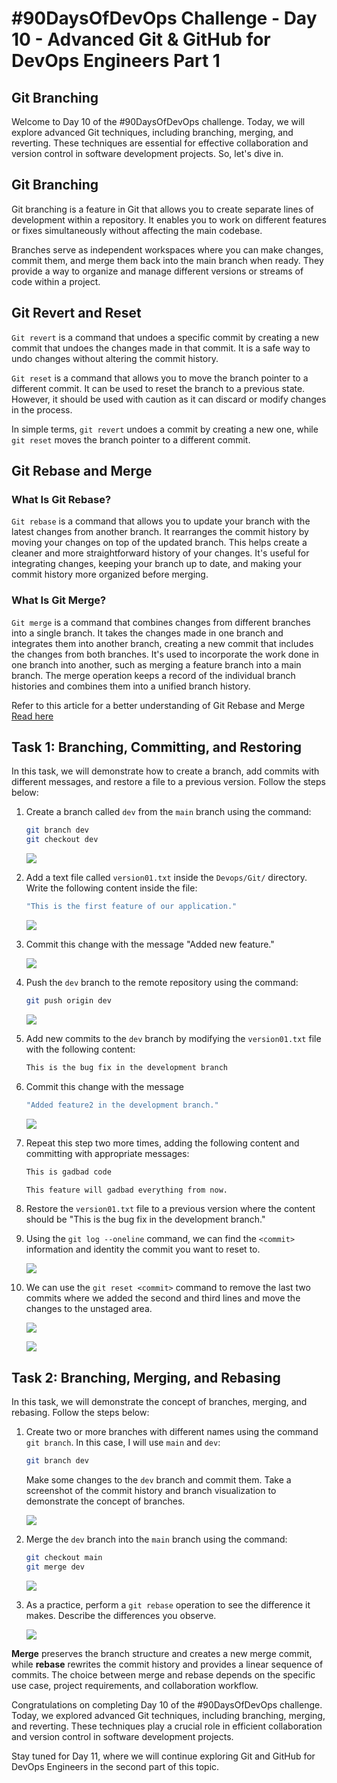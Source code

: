 # #90DaysOfDevOps Challenge - Day 10 - Advanced Git & GitHub for DevOps Engineers Part 1
## Git Branching

Welcome to Day 10 of the #90DaysOfDevOps challenge. Today, we will explore advanced Git techniques, including branching, merging, and reverting. These techniques are essential for effective collaboration and version control in software development projects. So, let's dive in.

## Git Branching

Git branching is a feature in Git that allows you to create separate lines of development within a repository. It enables you to work on different features or fixes simultaneously without affecting the main codebase.

Branches serve as independent workspaces where you can make changes, commit them, and merge them back into the main branch when ready. They provide a way to organize and manage different versions or streams of code within a project.

## Git Revert and Reset

`Git revert` is a command that undoes a specific commit by creating a new commit that undoes the changes made in that commit. It is a safe way to undo changes without altering the commit history.

`Git reset` is a command that allows you to move the branch pointer to a different commit. It can be used to reset the branch to a previous state. However, it should be used with caution as it can discard or modify changes in the process.

In simple terms, `git revert` undoes a commit by creating a new one, while `git reset` moves the branch pointer to a different commit.

## Git Rebase and Merge

### What Is Git Rebase?

`Git rebase` is a command that allows you to update your branch with the latest changes from another branch. It rearranges the commit history by moving your changes on top of the updated branch. This helps create a cleaner and more straightforward history of your changes. It's useful for integrating changes, keeping your branch up to date, and making your commit history more organized before merging.

### What Is Git Merge?

`Git merge` is a command that combines changes from different branches into a single branch. It takes the changes made in one branch and integrates them into another branch, creating a new commit that includes the changes from both branches. It's used to incorporate the work done in one branch into another, such as merging a feature branch into a main branch. The merge operation keeps a record of the individual branch histories and combines them into a unified branch history.

Refer to this article for a better understanding of Git Rebase and Merge [Read here](https://www.simplilearn.com/git-rebase-vs-merge-article)

## Task 1: Branching, Committing, and Restoring

In this task, we will demonstrate how to create a branch, add commits with different messages, and restore a file to a previous version. Follow the steps below:

1. Create a branch called `dev` from the `main` branch using the command:
    
    ```bash
    git branch dev
    git checkout dev
    ```
    
    ![](https://cdn.hashnode.com/res/hashnode/image/upload/v1685795641349/f159dcd3-ddc8-4ecd-8b08-b785f0af3c9e.jpeg)
    
2. Add a text file called `version01.txt` inside the `Devops/Git/` directory. Write the following content inside the file:
    
    ```bash
    "This is the first feature of our application."
    ```
    
    ![](https://cdn.hashnode.com/res/hashnode/image/upload/v1685795735828/f7e290c6-9300-44bc-98c4-90fbe0130ca9.jpeg)
    
3. Commit this change with the message "Added new feature."
    
    ![](https://cdn.hashnode.com/res/hashnode/image/upload/v1685796208817/477c3976-520a-4294-a528-8449fa8802b7.jpeg)
    
4. Push the `dev` branch to the remote repository using the command:
    
    ```bash
    git push origin dev
    ```
    
    ![](https://cdn.hashnode.com/res/hashnode/image/upload/v1685796264145/fe62bcba-752b-45c6-94ec-c9188de346f1.jpeg)
    
5. Add new commits to the `dev` branch by modifying the `version01.txt` file with the following content:
    
    ```bash
    This is the bug fix in the development branch
    ```
    
6. Commit this change with the message
    
    ```bash
    "Added feature2 in the development branch."
    ```
    
    ![](https://cdn.hashnode.com/res/hashnode/image/upload/v1685797001577/40cd1af3-c620-40d0-b346-55794ddde9c4.jpeg)
    
7. Repeat this step two more times, adding the following content and committing with appropriate messages:
    
    ```bash
    This is gadbad code
    ```
    
    ```bash
    This feature will gadbad everything from now.
    ```
    
8. Restore the `version01.txt` file to a previous version where the content should be "This is the bug fix in the development branch."
    
9. Using the `git log --oneline` command, we can find the `<commit>` information and identity the commit you want to reset to.
    
    ![](https://cdn.hashnode.com/res/hashnode/image/upload/v1685806950707/bbb420dd-8aad-4f02-b15d-ba10489b40f8.jpeg)
    
10. We can use the `git reset <commit>` command to remove the last two commits where we added the second and third lines and move the changes to the unstaged area.
    
    ![](https://cdn.hashnode.com/res/hashnode/image/upload/v1685807141176/9256cf9c-d792-451a-a010-90f614caaf2e.jpeg)
    
    ![](https://cdn.hashnode.com/res/hashnode/image/upload/v1685807174545/dda3b75d-52ef-4670-81fb-1efc5b08c549.jpeg)
    

## Task 2: Branching, Merging, and Rebasing

In this task, we will demonstrate the concept of branches, merging, and rebasing. Follow the steps below:

1. Create two or more branches with different names using the command `git branch`. In this case, I will use `main` and `dev`:
    
    ```bash
    git branch dev
    ```
    
    Make some changes to the `dev` branch and commit them. Take a screenshot of the commit history and branch visualization to demonstrate the concept of branches.
    
    ![](https://cdn.hashnode.com/res/hashnode/image/upload/v1685808019029/64a04bb6-677c-4eba-981d-821838516e09.jpeg)
    
2. Merge the `dev` branch into the `main` branch using the command:
    
    ```bash
    git checkout main
    git merge dev
    ```
    
    ![](https://cdn.hashnode.com/res/hashnode/image/upload/v1685808127381/cbb761c2-ad5a-4b47-be6d-27a2b8e1ba3d.jpeg)
    
3. As a practice, perform a `git rebase` operation to see the difference it makes. Describe the differences you observe.
    
    ![](https://cdn.hashnode.com/res/hashnode/image/upload/v1685808342043/8a23918a-4043-4bfd-911f-44bb9e23d82d.jpeg)
    

**Merge** preserves the branch structure and creates a new merge commit, while **rebase** rewrites the commit history and provides a linear sequence of commits. The choice between merge and rebase depends on the specific use case, project requirements, and collaboration workflow.

Congratulations on completing Day 10 of the #90DaysOfDevOps challenge. Today, we explored advanced Git techniques, including branching, merging, and reverting. These techniques play a crucial role in efficient collaboration and version control in software development projects.

Stay tuned for Day 11, where we will continue exploring Git and GitHub for DevOps Engineers in the second part of this topic.